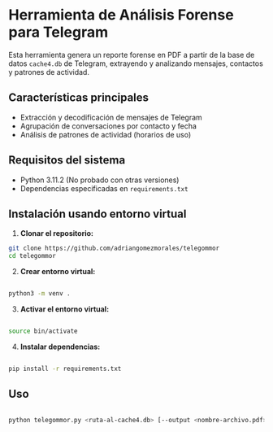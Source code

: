# Herramienta de Análisis Forense para Telegram

Esta herramienta genera un reporte forense en PDF a partir de la base de datos `cache4.db` de Telegram, extrayendo y analizando mensajes, contactos y patrones de actividad.

## Características principales
- Extracción y decodificación de mensajes de Telegram
- Agrupación de conversaciones por contacto y fecha
- Análisis de patrones de actividad (horarios de uso)

## Requisitos del sistema
- Python 3.11.2 (No probado con otras versiones)
- Dependencias especificadas en `requirements.txt`

## Instalación usando entorno virtual

1. **Clonar el repositorio:**
```bash
git clone https://github.com/adriangomezmorales/telegommor
cd telegommor
```
2. **Crear entorno virtual:**

```bash

python3 -m venv .
```
3. **Activar el entorno virtual:**

```bash

source bin/activate
```
4. **Instalar dependencias:**

```bash

pip install -r requirements.txt
```
## Uso

```bash

python telegommor.py <ruta-al-cache4.db> [--output <nombre-archivo.pdf>]
```
